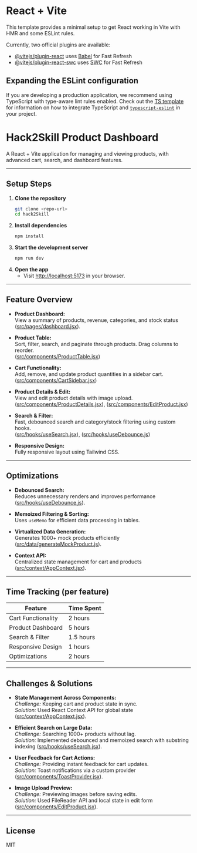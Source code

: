 # React + Vite

This template provides a minimal setup to get React working in Vite with HMR and some ESLint rules.

Currently, two official plugins are available:

- [@vitejs/plugin-react](https://github.com/vitejs/vite-plugin-react/blob/main/packages/plugin-react) uses [Babel](https://babeljs.io/) for Fast Refresh
- [@vitejs/plugin-react-swc](https://github.com/vitejs/vite-plugin-react/blob/main/packages/plugin-react-swc) uses [SWC](https://swc.rs/) for Fast Refresh

## Expanding the ESLint configuration

If you are developing a production application, we recommend using TypeScript with type-aware lint rules enabled. Check out the [TS template](https://github.com/vitejs/vite/tree/main/packages/create-vite/template-react-ts) for information on how to integrate TypeScript and [`typescript-eslint`](https://typescript-eslint.io) in your project.

# Hack2Skill Product Dashboard

A React + Vite application for managing and viewing products, with advanced cart, search, and dashboard features.

---

## Setup Steps

1. **Clone the repository**
   ```sh
   git clone <repo-url>
   cd hack2Skill
   ```
2. **Install dependencies**
   ```sh
   npm install
   ```
3. **Start the development server**
   ```sh
   npm run dev
   ```
4. **Open the app**
   - Visit [http://localhost:5173](http://localhost:5173) in your browser.

---

## Feature Overview

- **Product Dashboard:**  
  View a summary of products, revenue, categories, and stock status ([src/pages/dashboard.jsx](src/pages/dashboard.jsx)).

- **Product Table:**  
  Sort, filter, search, and paginate through products. Drag columns to reorder.  
  ([src/components/ProductTable.jsx](src/components/ProductTable.jsx))

- **Cart Functionality:**  
  Add, remove, and update product quantities in a sidebar cart.  
  ([src/components/CartSidebar.jsx](src/components/CartSidebar.jsx))

- **Product Details & Edit:**  
  View and edit product details with image upload.  
  ([src/components/ProductDetails.jsx](src/components/ProductDetails.jsx)), ([src/components/EditProduct.jsx](src/components/EditProduct.jsx))

- **Search & Filter:**  
  Fast, debounced search and category/stock filtering using custom hooks.  
  ([src/hooks/useSearch.jsx](src/hooks/useSearch.jsx)), ([src/hooks/useDebounce.js](src/hooks/useDebounce.js))

- **Responsive Design:**  
  Fully responsive layout using Tailwind CSS.

---

## Optimizations

- **Debounced Search:**  
  Reduces unnecessary renders and improves performance ([src/hooks/useDebounce.js](src/hooks/useDebounce.js)).

- **Memoized Filtering & Sorting:**  
  Uses `useMemo` for efficient data processing in tables.

- **Virtualized Data Generation:**  
  Generates 1000+ mock products efficiently ([src/data/generateMockProduct.js](src/data/generateMockProduct.js)).

- **Context API:**  
  Centralized state management for cart and products ([src/context/AppContext.jsx](src/context/AppContext.jsx)).

---

## Time Tracking (per feature)

| Feature            | Time Spent |
| ------------------ | ---------- |
| Cart Functionality | 2 hours    |
| Product Dashboard  | 5 hours    |
| Search & Filter    | 1.5 hours  |
| Responsive Design  | 1 hours    |
| Optimizations      | 2 hours    |

---

## Challenges & Solutions

- **State Management Across Components:**  
  _Challenge:_ Keeping cart and product state in sync.  
  _Solution:_ Used React Context API for global state ([src/context/AppContext.jsx](src/context/AppContext.jsx)).

- **Efficient Search on Large Data:**  
  _Challenge:_ Searching 1000+ products without lag.  
  _Solution:_ Implemented debounced and memoized search with substring indexing ([src/hooks/useSearch.jsx](src/hooks/useSearch.jsx)).

- **User Feedback for Cart Actions:**  
  _Challenge:_ Providing instant feedback for cart updates.  
  _Solution:_ Toast notifications via a custom provider ([src/components/ToastProvider.jsx](src/components/ToastProvider.jsx)).

- **Image Upload Preview:**  
  _Challenge:_ Previewing images before saving edits.  
  _Solution:_ Used FileReader API and local state in edit form ([src/components/EditProduct.jsx](src/components/EditProduct.jsx)).

---

## License

MIT
